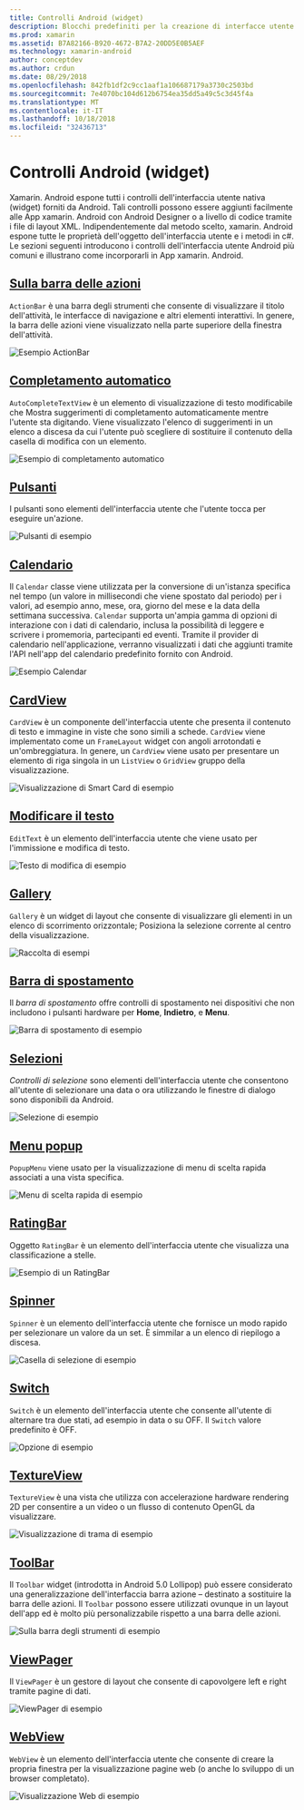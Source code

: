 ```yaml
---
title: Controlli Android (widget)
description: Blocchi predefiniti per la creazione di interfacce utente di xamarin. Android
ms.prod: xamarin
ms.assetid: B7A82166-B920-4672-B7A2-20DD5E0B5AEF
ms.technology: xamarin-android
author: conceptdev
ms.author: crdun
ms.date: 08/29/2018
ms.openlocfilehash: 842fb1df2c9cc1aaf1a106687179a3730c2503bd
ms.sourcegitcommit: 7e4070bc104d612b6754ea35dd5a49c5c3d45f4a
ms.translationtype: MT
ms.contentlocale: it-IT
ms.lasthandoff: 10/18/2018
ms.locfileid: "32436713"
---
```

# <a name="android-controls-widgets"></a>Controlli Android (widget)

Xamarin. Android espone tutti i controlli dell'interfaccia utente nativa (widget) forniti da Android. Tali controlli possono essere aggiunti facilmente alle App xamarin. Android con Android Designer o a livello di codice tramite i file di layout XML. Indipendentemente dal metodo scelto, xamarin. Android espone tutte le proprietà dell'oggetto dell'interfaccia utente e i metodi in c#. Le sezioni seguenti introducono i controlli dell'interfaccia utente Android più comuni e illustrano come incorporarli in App xamarin. Android.

## <a name="action-barandroiduser-interfacecontrolsaction-barmd"></a>[Sulla barra delle azioni](~/android/user-interface/controls/action-bar.md) 

`ActionBar` è una barra degli strumenti che consente di visualizzare il titolo dell'attività, le interfacce di navigazione e altri elementi interattivi. In genere, la barra delle azioni viene visualizzato nella parte superiore della finestra dell'attività.

![Esempio ActionBar](images/action-bar.png)


## <a name="auto-completeandroiduser-interfacecontrolsauto-completemd"></a>[Completamento automatico](~/android/user-interface/controls/auto-complete.md)

`AutoCompleteTextView` è un elemento di visualizzazione di testo modificabile che Mostra suggerimenti di completamento automaticamente mentre l'utente sta digitando. Viene visualizzato l'elenco di suggerimenti in un elenco a discesa da cui l'utente può scegliere di sostituire il contenuto della casella di modifica con un elemento.

![Esempio di completamento automatico](images/auto-complete.png)


## <a name="buttonsandroiduser-interfacecontrolsbuttonsindexmd"></a>[Pulsanti](~/android/user-interface/controls/buttons/index.md)

I pulsanti sono elementi dell'interfaccia utente che l'utente tocca per eseguire un'azione.

![Pulsanti di esempio](images/buttons.png)


## <a name="calendarandroiduser-interfacecontrolscalendarmd"></a>[Calendario](~/android/user-interface/controls/calendar.md)

Il `Calendar` classe viene utilizzata per la conversione di un'istanza specifica nel tempo (un valore in millisecondi che viene spostato dal periodo) per i valori, ad esempio anno, mese, ora, giorno del mese e la data della settimana successiva.
`Calendar` supporta un'ampia gamma di opzioni di interazione con i dati di calendario, inclusa la possibilità di leggere e scrivere i promemoria, partecipanti ed eventi. Tramite il provider di calendario nell'applicazione, verranno visualizzati i dati che aggiunti tramite l'API nell'app del calendario predefinito fornito con Android.

![Esempio Calendar](images/calendar.png)


## <a name="cardviewandroiduser-interfacecontrolscard-viewmd"></a>[CardView](~/android/user-interface/controls/card-view.md)

`CardView` è un componente dell'interfaccia utente che presenta il contenuto di testo e immagine in viste che sono simili a schede. `CardView` viene implementato come un `FrameLayout` widget con angoli arrotondati e un'ombreggiatura. In genere, un `CardView` viene usato per presentare un elemento di riga singola in un `ListView` o `GridView` gruppo della visualizzazione.

![Visualizzazione di Smart Card di esempio](images/cardview.png)


## <a name="edit-textandroiduser-interfacecontrolsedit-textmd"></a>[Modificare il testo](~/android/user-interface/controls/edit-text.md)

`EditText` è un elemento dell'interfaccia utente che viene usato per l'immissione e modifica di testo.

![Testo di modifica di esempio](images/edit-text.png)


## <a name="galleryandroiduser-interfacecontrolsgallerymd"></a>[Gallery](~/android/user-interface/controls/gallery.md)

`Gallery` è un widget di layout che consente di visualizzare gli elementi in un elenco di scorrimento orizzontale; Posiziona la selezione corrente al centro della visualizzazione.

![Raccolta di esempi](images/gallery.png)


## <a name="navigation-barandroiduser-interfacecontrolsnavigation-barmd"></a>[Barra di spostamento](~/android/user-interface/controls/navigation-bar.md)

Il *barra di spostamento* offre controlli di spostamento nei dispositivi che non includono i pulsanti hardware per **Home**, **Indietro**, e **Menu**.

![Barra di spostamento di esempio](images/navigation-bar.png)


## <a name="pickersandroiduser-interfacecontrolspickersindexmd"></a>[Selezioni](~/android/user-interface/controls/pickers/index.md)

*Controlli di selezione* sono elementi dell'interfaccia utente che consentono all'utente di selezionare una data o ora utilizzando le finestre di dialogo sono disponibili da Android.

![Selezione di esempio](images/picker.png)


## <a name="popup-menuandroiduser-interfacecontrolspopup-menumd"></a>[Menu popup](~/android/user-interface/controls/popup-menu.md)

`PopupMenu` viene usato per la visualizzazione di menu di scelta rapida associati a una vista specifica.

![Menu di scelta rapida di esempio](images/popup-menu.png)


## <a name="ratingbarandroiduser-interfacecontrolsratingbarmd"></a>[RatingBar](~/android/user-interface/controls/ratingbar.md)

Oggetto `RatingBar` è un elemento dell'interfaccia utente che visualizza una classificazione a stelle.

![Esempio di un RatingBar](ratingbar-images/01-ratingbar.png)


## <a name="spinnerandroiduser-interfacecontrolsspinnermd"></a>[Spinner](~/android/user-interface/controls/spinner.md)

`Spinner` è un elemento dell'interfaccia utente che fornisce un modo rapido per selezionare un valore da un set. È simmilar a un elenco di riepilogo a discesa. 

![Casella di selezione di esempio](images/spinner.png)


## <a name="switchandroiduser-interfacecontrolsswitchmd"></a>[Switch](~/android/user-interface/controls/switch.md)

`Switch` è un elemento dell'interfaccia utente che consente all'utente di alternare tra due stati, ad esempio in data o su OFF. Il `Switch` valore predefinito è OFF.

![Opzione di esempio](images/switch.png)


## <a name="textureviewandroiduser-interfacecontrolstexture-viewmd"></a>[TextureView](~/android/user-interface/controls/texture-view.md)

`TextureView` è una vista che utilizza con accelerazione hardware rendering 2D per consentire a un video o un flusso di contenuto OpenGL da visualizzare.

![Visualizzazione di trama di esempio](images/texture-view.png)


## <a name="toolbarandroiduser-interfacecontrolstool-barindexmd"></a>[ToolBar](~/android/user-interface/controls/tool-bar/index.md)

Il `Toolbar` widget (introdotta in Android 5.0 Lollipop) può essere considerato una generalizzazione dell'interfaccia barra azione &ndash; destinato a sostituire la barra delle azioni. Il `Toolbar` possono essere utilizzati ovunque in un layout dell'app ed è molto più personalizzabile rispetto a una barra delle azioni.

![Sulla barra degli strumenti di esempio](images/toolbar.png)


## <a name="viewpagerandroiduser-interfacecontrolsview-pagerindexmd"></a>[ViewPager](~/android/user-interface/controls/view-pager/index.md) 

Il `ViewPager` è un gestore di layout che consente di capovolgere left e right tramite pagine di dati.

![ViewPager di esempio](images/viewpager.png)


## <a name="webviewandroiduser-interfacecontrolsweb-viewmd"></a>[WebView](~/android/user-interface/controls/web-view.md)

`WebView` è un elemento dell'interfaccia utente che consente di creare la propria finestra per la visualizzazione pagine web (o anche lo sviluppo di un browser completato).

![Visualizzazione Web di esempio](images/web-view.png)

